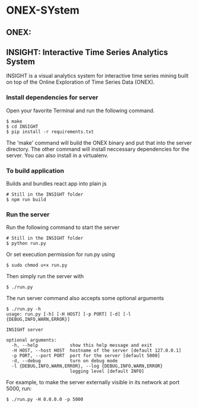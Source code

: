 # ONEX-SYstem

## ONEX: 

## INSIGHT: Interactive Time Series Analytics System

INSIGHT is a visual analytics system for interactive time series mining built on top of the Online Exploration of Time Series Data (ONEX).

### Install dependencies for server

Open your favorite Terminal and run the following command.

```
$ make
$ cd INSIGHT
$ pip install -r requirements.txt
```

The 'make' command will build the ONEX binary and put that into the server directory. The other command will install neccessary dependencies for the server. You can also install in a virtualenv.

### To build application 

Builds and bundles react app into plain js
```
# Still in the INSIGHT folder
$ npm run build
```

### Run the server

Run the following command to start the server

```
# Still in the INSIGHT folder
$ python run.py
```

Or set execution permission for run.py using 

```
$ sudo chmod u+x run.py
```

Then simply run the server with

```
$ ./run.py
```

The run server command also accepts some optional arguments

```
$ ./run.py -h
usage: run.py [-h] [-H HOST] [-p PORT] [-d] [-l {DEBUG,INFO,WARN,ERROR}]

INSIGHT server

optional arguments:
  -h, --help            show this help message and exit
  -H HOST, --host HOST  hostname of the server [default 127.0.0.1]
  -p PORT, --port PORT  port for the server [default 5000]
  -d, --debug           turn on debug mode
  -l {DEBUG,INFO,WARN,ERROR}, --log {DEBUG,INFO,WARN,ERROR}
                        logging level [default INFO]
```

For example, to make the server externally visible in its network at port 5000, run:

```
$ ./run.py -H 0.0.0.0 -p 5000
```

